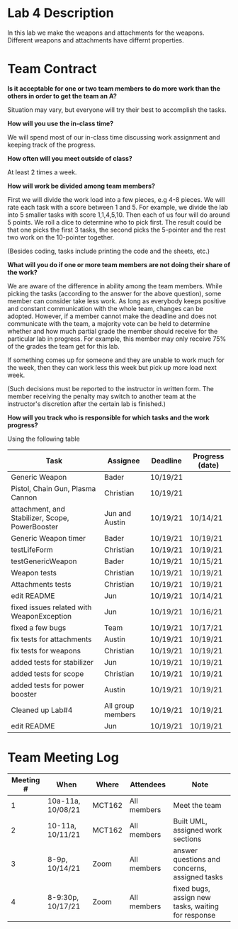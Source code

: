 # Lab 4 Description
In this lab we make the weapons and attachments for the weapons. Different weapons and attachments have differnt properties.

# Team Contract

**Is it acceptable for one or two team members to do more work than the others
in order to get the team an A?**

Situation may vary, but everyone will try their best to accomplish the tasks.

**How will you use the in-class time?**

We will spend most of our in-class time discussing work
assignment and keeping track of the progress.

**How often will you meet outside of class?**

At least 2 times a week.

**How will work be divided among team members?**

First we will divide the work load into a few pieces, e.g 4-8
pieces. We will rate each task with a score between 1 and 5. For example, we
divide the lab into 5 smaller tasks with score 1,1,4,5,10. Then each of us four
will do around 5 points. We roll a dice to determine who to pick first.  The
result could be that one picks the first 3 tasks, the second picks the
5-pointer and the rest two work on the 10-pointer together.

(Besides coding, tasks include printing the code and the sheets, etc.)

**What will you do if one or more team members are not doing their share of the work?**

We are aware of the difference in ability among the team
members. While picking the tasks (according to the answer for the above
question), some member can consider take less work. As long as everybody keeps
positive and constant communication with the whole team, changes can be
adopted. However, if a member cannot make the deadline and does not communicate
with the team, a majority vote can be held to determine whether and how much
partial grade the member should receive for the particular lab in progress. For
example, this member may only receive 75% of the grades the team get for this
lab.

If something comes up for someone and they are unable to work much for the week,
then they can work less this week but pick up more load next week.

(Such decisions must be reported to the instructor in written form. The member
receiving the penalty may switch to another team at the instructor's discretion
after the certain lab is finished.)


**How will you track who is responsible for which tasks and the work progress?**

Using the following table

| Task | Assignee | Deadline | Progress (date) |
|---|---|---|---|
| Generic Weapon | Bader | 10/19/21 |  |
| Pistol, Chain Gun, Plasma Cannon | Christian | 10/19/21 |  |
| attachment, and Stabilizer, Scope, PowerBooster | Jun and Austin | 10/19/21 | 10/14/21 |
| Generic Weapon timer | Bader | 10/19/21 | 10/19/21 |
| testLifeForm | Christian | 10/19/21 | 10/19/21 |
| testGenericWeapon | Bader | 10/19/21 | 10/15/21 |
| Weapon tests | Christian | 10/19/21 | 10/19/21 |
| Attachments tests | Christian | 10/19/21 | 10/19/21 |
| edit README | Jun | 10/19/21 | 10/14/21 |
| fixed issues related with WeaponException | Jun | 10/19/21 | 10/16/21 |
| fixed a few bugs | Team | 10/19/21 | 10/17/21 |
| fix tests for attachments | Austin | 10/19/21 | 10/19/21 |
| fix tests for weapons | Christian | 10/19/21 | 10/19/21 |
| added tests for stabilizer | Jun | 10/19/21 | 10/19/21 |
| added tests for scope | Christian | 10/19/21 | 10/19/21 |
| added tests for power booster | Austin | 10/19/21 | 10/19/21 |
| Cleaned up Lab#4 | All group members | 10/19/21 | 10/19/21
| edit README | Jun | 10/19/21 | 10/19/21 |


# Team Meeting Log

| Meeting # | When | Where | Attendees | Note |
|---|---|---|---|---|
| 1 | 10a-11a, 10/08/21 | MCT162 | All members | Meet the team |
| 2 | 10-11a, 10/11/21  | MCT162 | All members | Built UML, assigned work sections |
| 3 | 8-9p, 10/14/21    | Zoom   | All members | answer questions and concerns, assigned tasks |
| 4 | 8-9:30p, 10/17/21 | Zoom   | All members | fixed bugs, assign new tasks, waiting for response |
